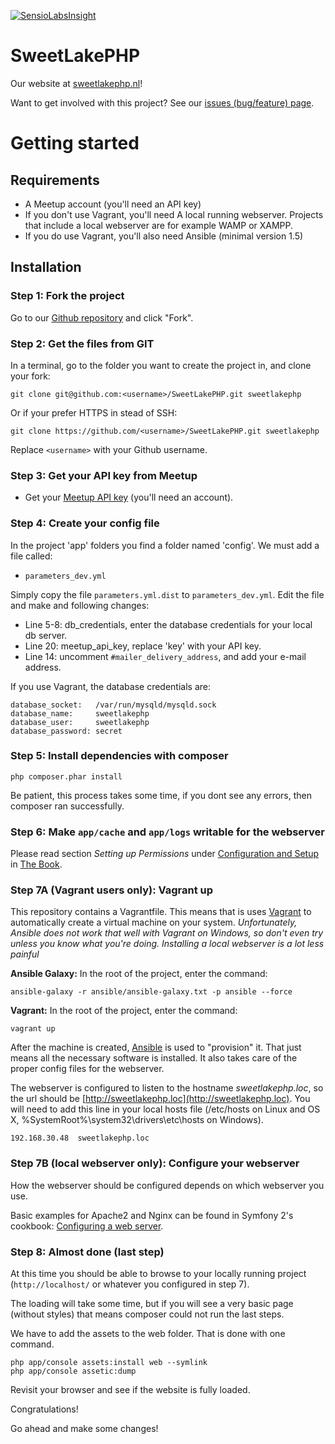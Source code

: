 [![SensioLabsInsight](https://insight.sensiolabs.com/projects/6e9c7314-18a3-409f-a88c-6c73a4f75f3d/big.png)](https://insight.sensiolabs.com/projects/6e9c7314-18a3-409f-a88c-6c73a4f75f3d)

SweetLakePHP
============

Our website at [sweetlakephp.nl](http://sweetlakephp.nl/)!

Want to get involved with this project? See our [issues (bug/feature) page](https://github.com/verschoof/SweetLakePHP/issues?state=open).


# Getting started

## Requirements

* A Meetup account (you'll need an API key)
* If you don't use Vagrant, you'll need A local running webserver. Projects that include a local webserver are for example WAMP or XAMPP.
* If you do use Vagrant, you'll also need Ansible (minimal version 1.5)


## Installation

### Step 1: Fork the project

Go to our [Github repository](https://github.com/verschoof/SweetLakePHP) and click "Fork".


### Step 2: Get the files from GIT

In a terminal, go to the folder you want to create the project in, and clone your fork:

    git clone git@github.com:<username>/SweetLakePHP.git sweetlakephp

Or if your prefer HTTPS in stead of SSH:

    git clone https://github.com/<username>/SweetLakePHP.git sweetlakephp

Replace `<username>` with your Github username.


### Step 3: Get your API key from Meetup

* Get your [Meetup API key](http://www.meetup.com/meetup_api/key/) (you'll need an account).


### Step 4: Create your config file

In the project 'app' folders you find a folder named 'config'. We must add a file called:

* `parameters_dev.yml`

Simply copy the file `parameters.yml.dist` to `parameters_dev.yml`.
Edit the file and make and following changes:

* Line 5-8: db_credentials, enter the database credentials for your local db server.
* Line 20: meetup_api_key, replace 'key' with your API key.
* Line 14: uncomment `#mailer_delivery_address`, and add your e-mail address.

If you use Vagrant, the database credentials are:

    database_socket:   /var/run/mysqld/mysqld.sock
    database_name:     sweetlakephp
    database_user:     sweetlakephp
    database_password: secret

### Step 5: Install dependencies with composer

    php composer.phar install

Be patient, this process takes some time, if you dont see any errors, then composer ran successfully.


### Step 6: Make `app/cache` and `app/logs` writable for the webserver

Please read section _Setting up Permissions_ under [Configuration and Setup](http://symfony.com/doc/current/book/installation.html#configuration-and-setup) in [The Book](http://symfony.com/doc/current/book/index.html).


### Step 7A (Vagrant users only): Vagrant up

This repository contains a Vagrantfile. This means that is uses [Vagrant](http://www.vagrantup.com) to automatically create a virtual machine on your system.
_Unfortunately, Ansible does not work that well with Vagrant on Windows, so don't even try unless you know what you're doing. Installing a local webserver is a lot less painful_

**Ansible Galaxy:**
In the root of the project, enter the command:
   
    ansible-galaxy -r ansible/ansible-galaxy.txt -p ansible --force

**Vagrant:**
In the root of the project, enter the command:

    vagrant up

After the machine is created, [Ansible](http://docs.ansible.com) is used to "provision" it. That just means all the necessary software is installed. It also takes care of the proper config files for the webserver.

The webserver is configured to listen to the hostname *sweetlakephp.loc*, so the url should be [http://sweetlakephp.loc](http://sweetlakephp.loc).
You will need to add this line in your local hosts file (/etc/hosts on Linux and OS X, %SystemRoot%\system32\drivers\etc\hosts on Windows).

    192.168.30.48  sweetlakephp.loc

### Step 7B (local webserver only): Configure your webserver

How the webserver should be configured depends on which webserver you use.

Basic examples for Apache2 and Nginx can be found in Symfony 2's cookbook: [Configuring a web server](http://symfony.com/doc/current/cookbook/configuration/web_server_configuration.html).


### Step 8: Almost done (last step)

At this time you should be able to browse to your locally running project (`http://localhost/` or whatever you configured in step 7).

The loading will take some time, but if you will see a very basic page (without styles) that means composer could not run the last steps.

We have to add the assets to the web folder. That is done with one command.

    php app/console assets:install web --symlink
    php app/console assetic:dump

Revisit your browser and see if the website is fully loaded.

Congratulations!

Go ahead and make some changes!
